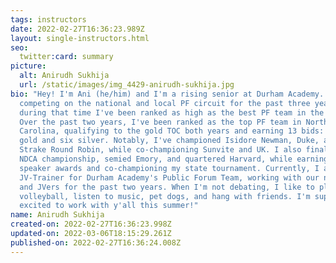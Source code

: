 ```yaml
---
tags: instructors
date: 2022-02-27T16:36:23.989Z
layout: single-instructors.html
seo:
  twitter:card: summary
picture:
  alt: Anirudh Sukhija
  url: /static/images/img_4429-anirudh-sukhija.jpg
bio: "Hey! I'm Ani (he/him) and I'm a rising senior at Durham Academy. I've been
  competing on the national and local PF circuit for the past three years, and
  during that time I've been ranked as high as the best PF team in the nation.
  Over the past two years, I've been ranked as the top PF team in North
  Carolina, qualifying to the gold TOC both years and earning 13 bids: seven
  gold and six silver. Notably, I've championed Isidore Newman, Duke, and the
  Strake Round Robin, while co-championing Sunvite and UK. I also finaled the
  NDCA championship, semied Emory, and quartered Harvard, while earning several
  speaker awards and co-championing my state tournament. Currently, I am the
  JV-Trainer for Durham Academy's Public Forum Team, working with our novices
  and JVers for the past two years. When I'm not debating, I like to play
  volleyball, listen to music, pet dogs, and hang with friends. I'm super
  excited to work with y'all this summer!"
name: Anirudh Sukhija
created-on: 2022-02-27T16:36:23.998Z
updated-on: 2022-03-06T18:15:29.261Z
published-on: 2022-02-27T16:36:24.008Z
---
```

